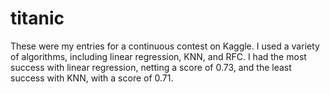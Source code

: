# titanic
These were my entries for a continuous contest on Kaggle. I used a variety of algorithms, including linear regression, KNN, and RFC. I had the most success with linear regression, netting a score of 0.73, and the least success with KNN, with a score of 0.71.
